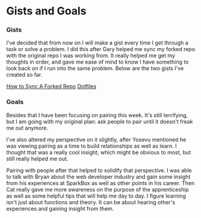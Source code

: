 # Gists and Goals
### Gists
I've decided that from now on I will make a gist every time I get through a task or solve a problem. I did this after Gary helped me sync my forked repo with the original repo I was working from. It really helped me get my thoughts in order, and gave me ease of mind to know I have something to look back on if I run into the same problem.
Below are the two gists I've created so far.

[How to Sync A Forked Repo](https://gist.github.com/corinneling/c027da69442ea08c5e67e71f72afe3c8)
[Dotfiles](https://gist.github.com/corinneling/ae3ce3885495115c9d39f0ef802af435)

### Goals
Besides that I have been focusing on pairing this week. It's still terrifying, but I am going with my original plan: ask people to pair until it doesn't freak me out anymore.

I've also altered my perspective on it slightly, after Yosevu mentioned he was viewing pairing as a time to build relationships as well as learn. I thought that was a really cool insight, which might be obvious to most, but still really helped me out.

Pairing with people after that helped to solidify that perspective. I was able to talk with Bryan about the web developer industry and gain some insight from his experiences at SparkBox as well as other points in his career. Then Cat really gave me more awareness on the purpose of the apprenticeship as well as some helpful tips that will help me day to day. I figure learning isn't just about functions and theory. It can be about hearing other's experiences and gaining insight from them.
